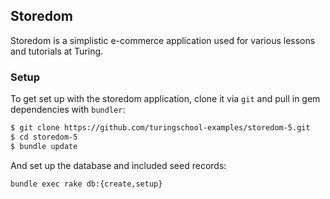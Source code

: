 ## Storedom

Storedom is a simplistic e-commerce application used for various lessons and tutorials at Turing.

### Setup

To get set up with the storedom application, clone it
via `git` and pull in gem dependencies with `bundler`:

```sh
$ git clone https://github.com/turingschool-examples/storedom-5.git
$ cd storedom-5 
$ bundle update
```

And set up the database and included seed records:

```
bundle exec rake db:{create,setup}
```
